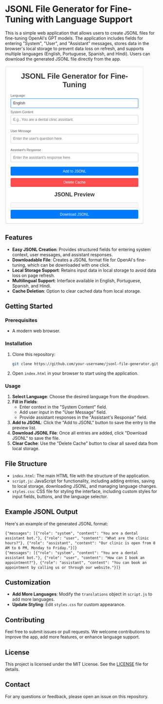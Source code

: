 # JSONL File Generator for Fine-Tuning with Language Support

This is a simple web application that allows users to create JSONL files for fine-tuning OpenAI's GPT models. The application includes fields for entering "System", "User", and "Assistant" messages, stores data in the browser's local storage to prevent data loss on refresh, and supports multiple languages (English, Portuguese, Spanish, and Hindi). Users can download the generated JSONL file directly from the app.

![Screenshot of the JSONL File Generator](screenshot.png)

## Features

- **Easy JSONL Creation**: Provides structured fields for entering system context, user messages, and assistant responses.
- **Downloadable File**: Creates a JSONL format file for OpenAI's fine-tuning, which can be downloaded with one click.
- **Local Storage Support**: Retains input data in local storage to avoid data loss on page refresh.
- **Multilingual Support**: Interface available in English, Portuguese, Spanish, and Hindi.
- **Cache Deletion**: Option to clear cached data from local storage.

## Getting Started

### Prerequisites
- A modern web browser.

### Installation
1. Clone this repository:
   ```bash
   git clone https://github.com/your-username/jsonl-file-generator.git
   ```
2. Open `index.html` in your browser to start using the application.

### Usage

1. **Select Language**: Choose the desired language from the dropdown.
2. **Fill in Fields**:
   - Enter context in the "System Content" field.
   - Add user input in the "User Message" field.
   - Provide assistant responses in the "Assistant's Response" field.
3. **Add to JSONL**: Click the "Add to JSONL" button to save the entry to the preview list.
4. **Download JSONL File**: Once all entries are added, click "Download JSONL" to save the file.
5. **Clear Cache**: Use the "Delete Cache" button to clear all saved data from local storage.

## File Structure

- `index.html`: The main HTML file with the structure of the application.
- `script.js`: JavaScript for functionality, including adding entries, saving to local storage, downloading JSONL, and managing language changes.
- `styles.css`: CSS file for styling the interface, including custom styles for input fields, buttons, and the language selector.

## Example JSONL Output

Here's an example of the generated JSONL format:

```jsonl
{"messages": [{"role": "system", "content": "You are a dental assistant bot."}, {"role": "user", "content": "What are the clinic hours?"}, {"role": "assistant", "content": "Our clinic is open from 8 AM to 6 PM, Monday to Friday."}]}
{"messages": [{"role": "system", "content": "You are a dental assistant bot."}, {"role": "user", "content": "How can I book an appointment?"}, {"role": "assistant", "content": "You can book an appointment by calling us or through our website."}]}
```

## Customization

- **Add More Languages**: Modify the `translations` object in `script.js` to add more languages.
- **Update Styling**: Edit `styles.css` for custom appearance.

## Contributing

Feel free to submit issues or pull requests. We welcome contributions to improve the app, add more features, or enhance language support.

## License

This project is licensed under the MIT License. See the [LICENSE](LICENSE) file for details.

## Contact

For any questions or feedback, please open an issue on this repository.

